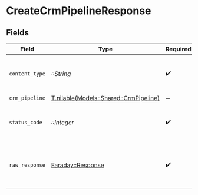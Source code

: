 # CreateCrmPipelineResponse


## Fields

| Field                                                                        | Type                                                                         | Required                                                                     | Description                                                                  |
| ---------------------------------------------------------------------------- | ---------------------------------------------------------------------------- | ---------------------------------------------------------------------------- | ---------------------------------------------------------------------------- |
| `content_type`                                                               | *::String*                                                                   | :heavy_check_mark:                                                           | HTTP response content type for this operation                                |
| `crm_pipeline`                                                               | [T.nilable(Models::Shared::CrmPipeline)](../../models/shared/crmpipeline.md) | :heavy_minus_sign:                                                           | Successful                                                                   |
| `status_code`                                                                | *::Integer*                                                                  | :heavy_check_mark:                                                           | HTTP response status code for this operation                                 |
| `raw_response`                                                               | [Faraday::Response](https://www.rubydoc.info/gems/faraday/Faraday/Response)  | :heavy_check_mark:                                                           | Raw HTTP response; suitable for custom response parsing                      |